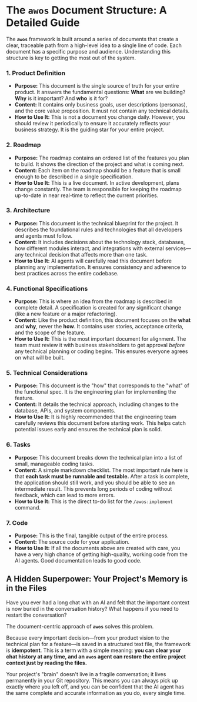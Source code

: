# The `awos` Document Structure: A Detailed Guide

The **`awos`** framework is built around a series of documents that create a clear, traceable path from a high-level idea to a single line of code. Each document has a specific purpose and audience. Understanding this structure is key to getting the most out of the system.

### 1. Product Definition

- **Purpose:** This document is the single source of truth for your entire product. It answers the fundamental questions: **What** are we building? **Why** is it important? And **who** is it for?
- **Content:** It contains only business goals, user descriptions (personas), and the core value proposition. It must not contain any technical details.
- **How to Use It:** This is not a document you change daily. However, you should review it periodically to ensure it accurately reflects your business strategy. It is the guiding star for your entire project.

### 2. Roadmap

- **Purpose:** The roadmap contains an ordered list of the features you plan to build. It shows the direction of the project and what is coming next.
- **Content:** Each item on the roadmap should be a feature that is small enough to be described in a single specification.
- **How to Use It:** This is a live document. In active development, plans change constantly. The team is responsible for keeping the roadmap up-to-date in near real-time to reflect the current priorities.

### 3. Architecture

- **Purpose:** This document is the technical blueprint for the project. It describes the foundational rules and technologies that all developers and agents must follow.
- **Content:** It includes decisions about the technology stack, databases, how different modules interact, and integrations with external services—any technical decision that affects more than one task.
- **How to Use It:** AI agents will carefully read this document before planning any implementation. It ensures consistency and adherence to best practices across the entire codebase.

### 4. Functional Specifications

- **Purpose:** This is where an idea from the roadmap is described in complete detail. A specification is created for any significant change (like a new feature or a major refactoring).
- **Content:** Like the product definition, this document focuses on the **what** and **why**, never the **how**. It contains user stories, acceptance criteria, and the scope of the feature.
- **How to Use It:** This is the most important document for alignment. The team must review it with business stakeholders to get approval _before_ any technical planning or coding begins. This ensures everyone agrees on what will be built.

### 5. Technical Considerations

- **Purpose:** This document is the "how" that corresponds to the "what" of the functional spec. It is the engineering plan for implementing the feature.
- **Content:** It details the technical approach, including changes to the database, APIs, and system components.
- **How to Use It:** It is highly recommended that the engineering team carefully reviews this document before starting work. This helps catch potential issues early and ensures the technical plan is solid.

### 6. Tasks

- **Purpose:** This document breaks down the technical plan into a list of small, manageable coding tasks.
- **Content:** A simple markdown checklist. The most important rule here is that **each task must be runnable and testable.** After a task is complete, the application should still work, and you should be able to see an intermediate result. This prevents long periods of coding without feedback, which can lead to more errors.
- **How to Use It:** This is the direct to-do list for the `/awos:implement` command.

### 7. Code

- **Purpose:** This is the final, tangible output of the entire process.
- **Content:** The source code for your application.
- **How to Use It:** If all the documents above are created with care, you have a very high chance of getting high-quality, working code from the AI agents. Good documentation leads to good code.

## A Hidden Superpower: Your Project's Memory is in the Files

Have you ever had a long chat with an AI and felt that the important context is now buried in the conversation history? What happens if you need to restart the conversation?

The document-centric approach of **`awos`** solves this problem.

Because every important decision—from your product vision to the technical plan for a feature—is saved in a structured text file, the framework is **idempotent**. This is a term with a simple meaning: **you can clear your chat history at any time, and an `awos` agent can restore the entire project context just by reading the files.**

Your project's "brain" doesn't live in a fragile conversation; it lives permanently in your Git repository. This means you can always pick up exactly where you left off, and you can be confident that the AI agent has the same complete and accurate information as you do, every single time.
